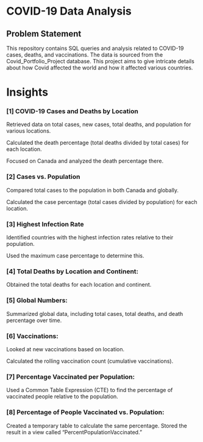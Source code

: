 # COVID-19 Data Analysis



## Problem Statement

This repository contains SQL queries and analysis related to COVID-19 cases, deaths, and vaccinations. The data is sourced from the Covid_Portfolio_Project database. This project aims to give intricate details about how Covid affected the world and how it affected various countries.

# Insights

### [1] COVID-19 Cases and Deaths by Location

Retrieved data on total cases, new cases, total deaths, and population for various locations.

Calculated the death percentage (total deaths divided by total cases) for each location.

Focused on Canada and analyzed the death percentage there.

### [2] Cases vs. Population

Compared total cases to the population in both Canada and globally.

Calculated the case percentage (total cases divided by population) for each location.

### [3] Highest Infection Rate
Identified countries with the highest infection rates relative to their population.

Used the maximum case percentage to determine this.

### [4] Total Deaths by Location and Continent:
Obtained the total deaths for each location and continent.

### [5] Global Numbers:
Summarized global data, including total cases, total deaths, and death percentage over time.

### [6] Vaccinations:
Looked at new vaccinations based on location.

Calculated the rolling vaccination count (cumulative vaccinations).

### [7] Percentage Vaccinated per Population:

Used a Common Table Expression (CTE) to find the percentage of vaccinated people relative to the population.

### [8] Percentage of People Vaccinated vs. Population:
Created a temporary table to calculate the same percentage.
Stored the result in a view called “PercentPopulationVaccinated.”
